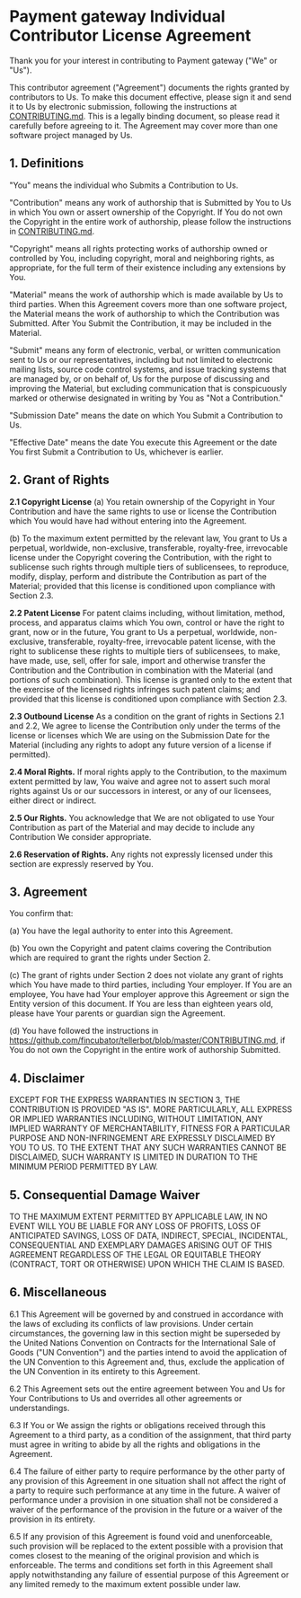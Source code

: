 # Payment gateway Individual Contributor License Agreement
Thank you for your interest in contributing to Payment gateway ("We" or "Us").

This contributor agreement ("Agreement") documents the rights granted by 
contributors to Us. To make this document effective, please sign it and send it 
to Us by electronic submission, following the instructions at 
[CONTRIBUTING.md]. This is a legally binding document, so please read it 
carefully before agreeing to it. The Agreement may cover more than one software 
project managed by Us.

## 1. Definitions
"You" means the individual who Submits a Contribution to Us.

"Contribution" means any work of authorship that is Submitted by You to Us in 
which You own or assert ownership of the Copyright. If You do not own the 
Copyright in the entire work of authorship, please follow the instructions in 
[CONTRIBUTING.md].

"Copyright" means all rights protecting works of authorship owned or controlled 
by You, including copyright, moral and neighboring rights, as appropriate, for 
the full term of their existence including any extensions by You.

"Material" means the work of authorship which is made available by Us to third 
parties. When this Agreement covers more than one software project, the 
Material means the work of authorship to which the Contribution was Submitted. 
After You Submit the Contribution, it may be included in the Material.

"Submit" means any form of electronic, verbal, or written communication sent to 
Us or our representatives, including but not limited to electronic mailing 
lists, source code control systems, and issue tracking systems that are managed 
by, or on behalf of, Us for the purpose of discussing and improving the 
Material, but excluding communication that is conspicuously marked or otherwise 
designated in writing by You as "Not a Contribution."

"Submission Date" means the date on which You Submit a Contribution to Us.

"Effective Date" means the date You execute this Agreement or the date You 
first Submit a Contribution to Us, whichever is earlier.

## 2. Grant of Rights
**2.1 Copyright License**
(a) You retain ownership of the Copyright in Your Contribution and have the 
same rights to use or license the Contribution which You would have had without 
entering into the Agreement.

(b) To the maximum extent permitted by the relevant law, You grant to Us a 
perpetual, worldwide, non-exclusive, transferable, royalty-free, irrevocable 
license under the Copyright covering the Contribution, with the right to 
sublicense such rights through multiple tiers of sublicensees, to reproduce, 
modify, display, perform and distribute the Contribution as part of the 
Material; provided that this license is conditioned upon compliance with 
Section 2.3.

**2.2 Patent License**
For patent claims including, without limitation, method, process, and apparatus 
claims which You own, control or have the right to grant, now or in the future, 
You grant to Us a perpetual, worldwide, non-exclusive, transferable, 
royalty-free, irrevocable patent license, with the right to sublicense these 
rights to multiple tiers of sublicensees, to make, have made, use, sell, offer 
for sale, import and otherwise transfer the Contribution and the Contribution 
in combination with the Material (and portions of such combination). This 
license is granted only to the extent that the exercise of the licensed rights 
infringes such patent claims; and provided that this license is conditioned 
upon compliance with Section 2.3.

**2.3 Outbound License**
As a condition on the grant of rights in Sections 2.1 and 2.2, We agree to 
license the Contribution only under the terms of the license or licenses which 
We are using on the Submission Date for the Material (including any rights to 
adopt any future version of a license if permitted).

**2.4 Moral Rights.** If moral rights apply to the Contribution, to the maximum 
extent permitted by law, You waive and agree not to assert such moral rights 
against Us or our successors in interest, or any of our licensees, either 
direct or indirect.

**2.5 Our Rights.** You acknowledge that We are not obligated to use Your 
Contribution as part of the Material and may decide to include any Contribution 
We consider appropriate.

**2.6 Reservation of Rights.** Any rights not expressly licensed under this 
section are expressly reserved by You.

## 3. Agreement
You confirm that:

(a) You have the legal authority to enter into this Agreement.

(b) You own the Copyright and patent claims covering the Contribution which are 
required to grant the rights under Section 2.

(c) The grant of rights under Section 2 does not violate any grant of rights 
which You have made to third parties, including Your employer. If You are an 
employee, You have had Your employer approve this Agreement or sign the Entity 
version of this document. If You are less than eighteen years old, please have 
Your parents or guardian sign the Agreement.

(d) You have followed the instructions in 
https://github.com/fincubator/tellerbot/blob/master/CONTRIBUTING.md, if You do 
not own the Copyright in the entire work of authorship Submitted.

## 4. Disclaimer
EXCEPT FOR THE EXPRESS WARRANTIES IN SECTION 3, THE CONTRIBUTION IS PROVIDED 
"AS IS". MORE PARTICULARLY, ALL EXPRESS OR IMPLIED WARRANTIES INCLUDING, 
WITHOUT LIMITATION, ANY IMPLIED WARRANTY OF MERCHANTABILITY, FITNESS FOR A 
PARTICULAR PURPOSE AND NON-INFRINGEMENT ARE EXPRESSLY DISCLAIMED BY YOU TO US. 
TO THE EXTENT THAT ANY SUCH WARRANTIES CANNOT BE DISCLAIMED, SUCH WARRANTY IS 
LIMITED IN DURATION TO THE MINIMUM PERIOD PERMITTED BY LAW.

## 5. Consequential Damage Waiver
TO THE MAXIMUM EXTENT PERMITTED BY APPLICABLE LAW, IN NO EVENT WILL YOU BE 
LIABLE FOR ANY LOSS OF PROFITS, LOSS OF ANTICIPATED SAVINGS, LOSS OF DATA, 
INDIRECT, SPECIAL, INCIDENTAL, CONSEQUENTIAL AND EXEMPLARY DAMAGES ARISING OUT 
OF THIS AGREEMENT REGARDLESS OF THE LEGAL OR EQUITABLE THEORY (CONTRACT, TORT 
OR OTHERWISE) UPON WHICH THE CLAIM IS BASED.

## 6. Miscellaneous
6.1 This Agreement will be governed by and construed in accordance with the 
laws of excluding its conflicts of law provisions. Under certain circumstances, 
the governing law in this section might be superseded by the United Nations 
Convention on Contracts for the International Sale of Goods ("UN Convention") 
and the parties intend to avoid the application of the UN Convention to this 
Agreement and, thus, exclude the application of the UN Convention in its 
entirety to this Agreement.

6.2 This Agreement sets out the entire agreement between You and Us for Your 
Contributions to Us and overrides all other agreements or understandings.

6.3 If You or We assign the rights or obligations received through this 
Agreement to a third party, as a condition of the assignment, that third party 
must agree in writing to abide by all the rights and obligations in the 
Agreement.

6.4 The failure of either party to require performance by the other party of 
any provision of this Agreement in one situation shall not affect the right of 
a party to require such performance at any time in the future. A waiver of 
performance under a provision in one situation shall not be considered a waiver 
of the performance of the provision in the future or a waiver of the provision 
in its entirety.

6.5 If any provision of this Agreement is found void and unenforceable, such 
provision will be replaced to the extent possible with a provision that comes 
closest to the meaning of the original provision and which is enforceable. The 
terms and conditions set forth in this Agreement shall apply notwithstanding 
any failure of essential purpose of this Agreement or any limited remedy to the 
maximum extent possible under law.

[CONTRIBUTING.md]: CONTRIBUTING.md
